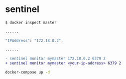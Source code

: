 # sentinel

```bash
$ docker inspect master

......

"IPAddress": "172.18.0.2",

......
```

```diff
- sentinel monitor mymaster 172.18.0.2 6379 2
+ sentinel monitor mymaster <your-ip-address> 6379 2
```

```bash
docker-compose up -d
```
